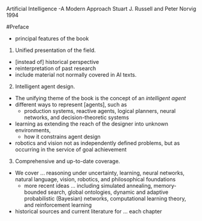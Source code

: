 Artificial Intelligence -A Modern Approach
Stuart J. Russell and Peter Norvig
1994

#Preface

* principal features of the book
1. Unified presentation of the field.
  * [instead of] historical perspective 
  * reinterpretation of past research
  * include material not normally covered in AI texts.
2. Intelligent agent design.
  * The unifying theme of the book is the concept of an _intelligent agent_
  * different ways to represent [agents], such as 
    * production systems, reactive agents, logical planners, neural networks,
      and decision-theoretic systems
  * learning as extending the reach of the designer into unknown environments,
    * how it constrains agent design
  * robotics and vision not as independently defined problems, but as occurring
    in the service of goal achievement
3. Comprehensive and up-to-date coverage.
  * We cover ... reasoning under uncertainty, learning, neural networks,
    natural language, vision, robotics, and philosophical foundations
    * more recent ideas ... including simulated annealing, memory-bounded
      search, global ontologies, dynamic and adaptive probabilistic (Bayesian)
      networks, computational learning theory, and reinforcement learning
  * historical sources and current literature for ... each chapter
